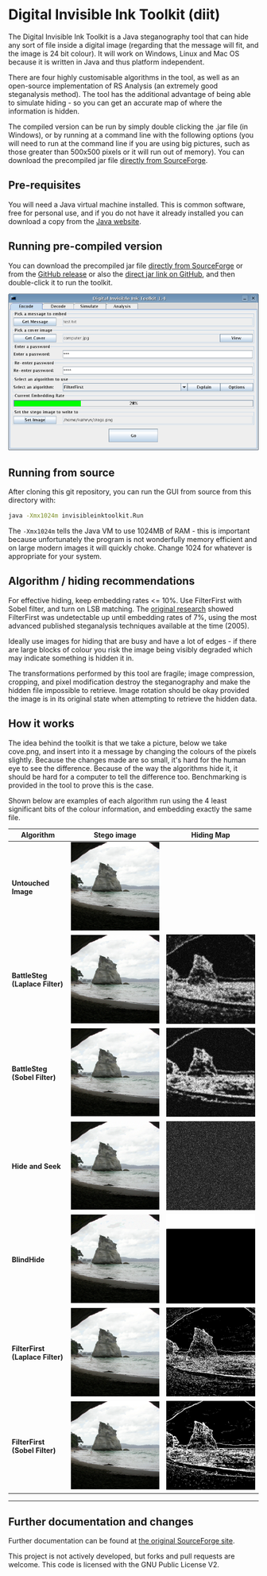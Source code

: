 # Digital Invisible Ink Toolkit (diit)

The Digital Invisible Ink Toolkit is a Java steganography tool that can hide any sort of file inside a digital image (regarding that the message will fit, and the image is 24 bit colour). It will work on Windows, Linux and Mac OS because it is written in Java and thus platform independent.

There are four highly customisable algorithms in the tool, as well as an open-source implementation of RS Analysis (an extremely good steganalysis method). The tool has the additional advantage of being able to simulate hiding - so you can get an accurate map of where the information is hidden.

The compiled version can be run by simply double clicking the .jar file (in Windows), or by running at a command line with the following options (you will need to run at the command line if you are using big pictures, such as those greater than 500x500 pixels or it will run out of memory). You can download the precompiled jar file [directly from SourceForge](http://diit.sourceforge.net/download.php).

## Pre-requisites

You will need a Java virtual machine installed. This is common software, free for personal use, and if you do not have it already installed you can download a copy from the [Java website](https://www.java.com/en/download/manual.jsp).

## Running pre-compiled version

You can download the precompiled jar file [directly from SourceForge](http://diit.sourceforge.net/download.php) or from the [GitHub release](https://github.com/drkatnz/diit/releases/tag/v1.5) or also the [direct jar link on GitHub](https://github.com/drkatnz/diit/releases/download/v1.5/diit-1.5.jar), and then double-click it to run the toolkit.

![Screenshot of running program](images/mainscreenshot.png)

## Running from source

After cloning this git repository, you can run the GUI from source from this directory with:

```bash
java -Xmx1024m invisibleinktoolkit.Run
```

The `-Xmx1024m` tells the Java VM to use 1024MB of RAM - this is important because unfortunately the program is not wonderfully memory efficient and on large modern images it will quickly choke. Change 1024 for whatever is appropriate for your system.

## Algorithm / hiding recommendations

For effective hiding, keep embedding rates <= 10%. Use FilterFirst with Sobel filter, and turn on LSB matching. The [original research](HidingBehindCorners.pdf) showed FilterFirst was undetectable up until embedding rates of 7%, using the most advanced published steganalysis techniques available at the time (2005).

Ideally use images for hiding that are busy and have a lot of edges - if there are large blocks of colour you risk the image being visibly degraded which may indicate something is hidden it in.

The transformations performed by this tool are fragile; image compression, cropping, and pixel modification destroy the steganography and make the hidden file impossible to retrieve. Image rotation should be okay provided the image is in its original state when attempting to retrieve the hidden data.

## How it works

The idea behind the toolkit is that we take a picture, below we take cove.png, and insert into it a message by changing the colours of the pixels slightly. Because the changes made are so small, it's hard for the human eye to see the difference. Because of the way the algorithms hide it, it should be hard for a computer to tell the difference too. Benchmarking is provided in the tool to prove this is the case.

Shown below are examples of each algorithm run using the 4 least significant bits of the colour information, and embedding exactly the same file.


| Algorithm | Stego image | Hiding Map |
| ----------| ----------- | ---------- |
| **Untouched Image** | ![Untouched Image](images/cove.png) | |
| **BattleSteg (Laplace Filter)** | ![BattleSteg (Laplace Filter)](images/cove_hidden_bs_lp.png) | ![Hiding map for BattleSteg (Laplace Filter)](images/cove_map_bs_lp.png) |
| **BattleSteg (Sobel Filter)** | ![BattleSteg (Sobel Filter)](images/cove_hidden_bs_sb.png) | ![Hiding map for BattleSteg (Sobel Filter)](images/cove_map_bs_sb.png) |
| **Hide and Seek** | ![Hide and Seek](images/cove_hidden_hs.png) | ![Hiding map for Hide and Seek](images/cove_map_hs.png) |
| **BlindHide** | ![BlindHide](images/cove_hidden_bh.png) | ![Hiding map for BlindHide](images/cove_map_bh.png) |
| **FilterFirst (Laplace Filter)** | ![FilterFirst (Laplace Filter)](images/cove_hidden_ff_lp.png) | ![Hiding map for FilterFirst (Laplace Filter)](images/cove_map_ff_lp.png) |
| **FilterFirst (Sobel Filter)** | ![FilterFirst (Sobel Filter)](images/cove_hidden_ff_sb.png) | ![Hiding map for FilterFirst (Sobel Filter)](images/cove_map_ff_sb.png) |

---

## Further documentation and changes

Further documentation can be found at [the original SourceForge site](http://diit.sourceforge.net/index.html).

This project is not actively developed, but forks and pull requests are welcome. This code is licensed with the GNU Public License V2.